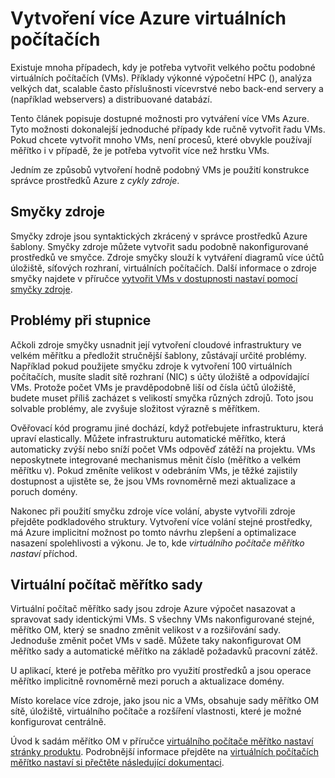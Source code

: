 <properties
    pageTitle="Vytvoření více virtuálních počítačích | Microsoft Azure"
    description="Možnosti pro vytváření více virtuálních počítačích v systému Windows"
    services="virtual-machines-windows"
    documentationCenter=""
    authors="gbowerman"
    manager="timlt"
    editor=""
    tags="azure-resource-manager"/>

<tags
    ms.service="virtual-machines-windows"
    ms.workload="na"
    ms.tgt_pltfrm="na"
    ms.devlang="na"
    ms.topic="article"
    ms.date="10/25/2016"
    ms.author="guybo"/>

# <a name="create-multiple-azure-virtual-machines"></a>Vytvoření více Azure virtuálních počítačích

Existuje mnoha případech, kdy je potřeba vytvořit velkého počtu podobné virtuálních počítačích (VMs). Příklady výkonné výpočetní HPC (), analýza velkých dat, scalable často příslušnosti vícevrstvé nebo back-end servery a (například webservers) a distribuované databází.

Tento článek popisuje dostupné možnosti pro vytváření více VMs Azure. Tyto možnosti dokonalejší jednoduché případy kde ručně vytvořit řadu VMs. Pokud chcete vytvořit mnoho VMs, není procesů, které obvykle používají měřítko i v případě, že je potřeba vytvořit více než hrstku VMs.

Jedním ze způsobů vytvoření hodně podobný VMs je použití konstrukce správce prostředků Azure z _cykly zdroje_.

## <a name="resource-loops"></a>Smyčky zdroje

Smyčky zdroje jsou syntaktických zkrácený v správce prostředků Azure šablony. Smyčky zdroje můžete vytvořit sadu podobně nakonfigurované prostředků ve smyčce. Zdroje smyčky slouží k vytváření diagramů více účtů úložiště, síťových rozhraní, virtuálních počítačích. Další informace o zdroje smyčky najdete v příručce [vytvořit VMs v dostupnosti nastaví pomocí smyčky zdroje](https://azure.microsoft.com/documentation/templates/201-vm-copy-index-loops/).

## <a name="challenges-of-scale"></a>Problémy při stupnice

Ačkoli zdroje smyčky usnadnit její vytvoření cloudové infrastruktury ve velkém měřítku a předložit stručnější šablony, zůstávají určité problémy. Například pokud použijete smyčku zdroje k vytvoření 100 virtuálních počítačích, musíte sladit sítě rozhraní (NIC) s účty úložiště a odpovídající VMs. Protože počet VMs je pravděpodobně liší od čísla účtů úložiště, budete muset příliš zacházet s velikostí smyčka různých zdrojů. Toto jsou solvable problémy, ale zvyšuje složitost výrazně s měřítkem.

Ověřovací kód programu jiné dochází, když potřebujete infrastrukturu, která upraví elastically. Můžete infrastrukturu automatické měřítko, která automaticky zvýší nebo sníží počet VMs odpověď zátěží na projektu. VMs neposkytnete integrované mechanismus měnit číslo (měřítko a velkém měřítku v). Pokud změníte velikost v odebráním VMs, je těžké zajistily dostupnost a ujistěte se, že jsou VMs rovnoměrně mezi aktualizace a poruch domény.

Nakonec při použití smyčku zdroje více volání, abyste vytvořili zdroje přejděte podkladového struktury. Vytvoření více volání stejné prostředky, má Azure implicitní možnost po tomto návrhu zlepšení a optimalizace nasazení spolehlivosti a výkonu. Je to, kde _virtuálního počítače měřítko nastaví_ příchod.

## <a name="virtual-machine-scale-sets"></a>Virtuální počítač měřítko sady

Virtuální počítač měřítko sady jsou zdroje Azure výpočet nasazovat a spravovat sady identickými VMs. S všechny VMs nakonfigurované stejné, měřítko OM, který se snadno změnit velikost v a rozšiřování sady. Jednoduše změnit počet VMs v sadě. Můžete taky nakonfigurovat OM měřítko sady a automatické měřítko na základě požadavků pracovní zátěž.

U aplikací, které je potřeba měřítko pro využití prostředků a jsou operace měřítko implicitně rovnoměrně mezi poruch a aktualizace domény.

Místo korelace více zdroje, jako jsou nic a VMs, obsahuje sady měřítko OM sítě, úložiště, virtuálního počítače a rozšíření vlastnosti, které je možné konfigurovat centrálně.

Úvod k sadám měřítko OM v příručce [virtuálního počítače měřítko nastaví stránky produktu](https://azure.microsoft.com/services/virtual-machine-scale-sets/). Podrobnější informace přejděte na [virtuálních počítačích měřítko nastaví si přečtěte následující dokumentaci](https://azure.microsoft.com/documentation/services/virtual-machine-scale-sets/).
